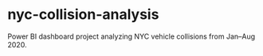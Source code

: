# nyc-collision-analysis
Power BI dashboard project analyzing NYC vehicle collisions from Jan–Aug 2020.
